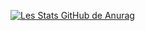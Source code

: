 [![Les Stats GitHub de Anurag](https://github-readme-stats.vercel.app/api?username=damien-d13)](https://github.com/anuraghazra/github-readme-stats)
